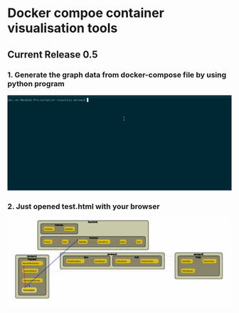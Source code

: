 # Docker compoe container visualisation tools
## Current Release 0.5
### 1. Generate the graph data from docker-compose file by using python program
![released_create_data](samples/container_visualise_0.5_create_data.gif)

### 2. Just opened test.html with your browser
![released](samples/container_visualise_1.0.gif)
